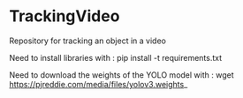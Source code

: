 # TrackingVideo

Repository for tracking an object in a video

Need to install libraries with :
pip install -t requirements.txt

Need to download the weights of the YOLO model with :
wget https://pjreddie.com/media/files/yolov3.weights_